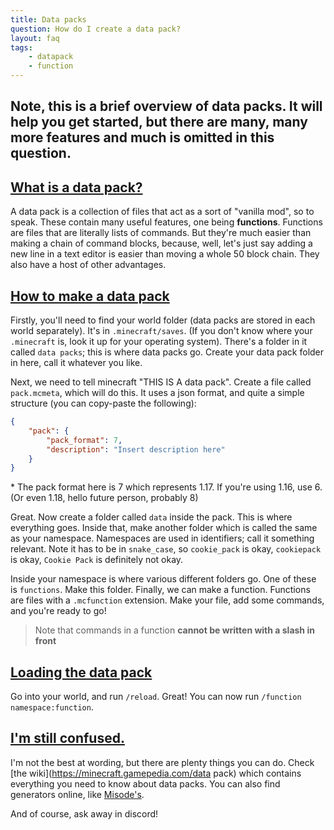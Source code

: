 ```yaml
---
title: Data packs
question: How do I create a data pack?
layout: faq
tags:
    - datapack
    - function
---
```


## **Note, this is a brief overview of data packs. It will help you get started, but there are many, many more features and much is omitted in this question.**

## [What is a data pack?](#what)
A data pack is a collection of files that act as a sort of "vanilla mod", so to speak. These contain many useful features, one being **functions**. Functions are files that are literally lists of commands. But they're much easier than making a chain of command blocks, because, well, let's just say adding a new line in a text editor is easier than moving a whole 50 block chain. They also have a host of other advantages.

## [How to make a data pack](#how)
Firstly, you'll need to find your world folder (data packs are stored in each world separately). It's in `.minecraft/saves`. (If you don't know where your `.minecraft` is, look it up for your operating system). There's a folder in it called `data packs`; this is where data packs go. Create your data pack folder in here, call it whatever you like.

Next, we need to tell minecraft "THIS IS A data pack". Create a file called `pack.mcmeta`, which will do this. It uses a json format, and quite a simple structure (you can copy-paste the following):
```json
{
    "pack": {
        "pack_format": 7,
        "description": "Insert description here"
    }
}
```
\* The pack format here is 7 which represents 1.17. If you're using 1.16, use 6. (Or even 1.18, hello future person, probably 8)

Great. Now create a folder called `data` inside the pack. This is where everything goes. Inside that, make another folder which is called the same as your namespace. Namespaces are used in identifiers; call it something relevant. Note it has to be in `snake_case`, so `cookie_pack` is okay, `cookiepack` is okay, `Cookie Pack` is definitely not okay.

Inside your namespace is where various different folders go. One of these is `functions`. Make this folder. Finally, we can make a function. Functions are files with a `.mcfunction` extension. Make your file, add some commands, and you're ready to go!

> Note that commands in a function **cannot be written with a slash in front**

## [Loading the data pack](#loading)
Go into your world, and run `/reload`. Great! You can now run `/function namespace:function`.

## [I'm still confused.](#plenary)
I'm not the best at wording, but there are plenty things you can do. Check [the wiki](https://minecraft.gamepedia.com/data pack) which contains everything you need to know about data packs. You can also find generators online, like [Misode's](https://misode.github.io).

And of course, ask away in discord!